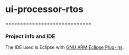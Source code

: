 # ui-processor-rtos
=============================
### Project info and IDE

The IDE used is Eclipse with [GNU ARM Eclipse Plug-ins](http://gnuarmeclipse.livius.net/).
